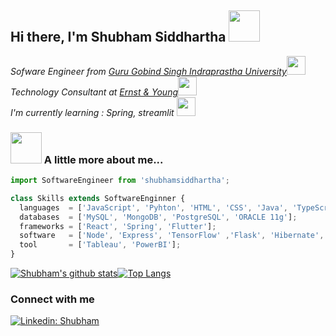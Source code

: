 <h2>Hi there, I'm Shubham Siddhartha <img src="https://media3.giphy.com/media/l4FGlmqXn9aXVioco/giphy.gif?cid=ecf05e47pfbykemfmdvco2pbkz9opwm03i2iv7wvrms3ttkz&rid=giphy.gif" width="50"/></h2>

<p><em>Sofware Engineer from <a href="http://www.ipu.ac.in/">Guru Gobind Singh Indraprastha University</a><img src="https://media.giphy.com/media/fYSnHlufseco8Fh93Z/giphy.gif" width="30"></br>Technology Consultant at <a href="https://www.thoughtworks.com">Ernst & Young</a><img src="https://media.giphy.com/media/WUlplcMpOCEmTGBtBW/giphy.gif" width="30"></br>
I'm currently learning : Spring, streamlit <img src="https://media1.giphy.com/media/Ri8bTFM8d24eWRq7aL/giphy.gif?cid=ecf05e47n4sol88frc5zbi52orb9c8phf1ss2yqr2qujrb0r&rid=giphy.gif" width="30">
</em></p>


### <img src="https://media.giphy.com/media/VgCDAzcKvsR6OM0uWg/giphy.gif" width="50"> A little more about me... 
```js
import SoftwareEngineer from 'shubhamsiddhartha';

class Skills extends SoftwareEnginner {
  languages  = ['JavaScript', 'Pyhton', 'HTML', 'CSS', 'Java', 'TypeScript'];
  databases  = ['MySQL', 'MongoDB', 'PostgreSQL', 'ORACLE 11g'];
  frameworks = ['React', 'Spring', 'Flutter'];
  software   = ['Node', 'Express', 'TensorFlow' ,'Flask', 'Hibernate', 'scikit-learn'];
  tool       = ['Tableau', 'PowerBI'];
}
```



[![Shubham's github stats](https://github-readme-stats.vercel.app/api?username=shubham-sidd97&count_private=true&theme=radical)](https://github.com/anuraghazra/github-readme-stats)[![Top Langs](https://github-readme-stats.vercel.app/api/top-langs/?username=shubham-sidd97&langs_count=7&layout=compact&theme=dracula)](https://github.com/anuraghazra/github-readme-stats)             
### Connect with me <img src="http://www.clipartbest.com/cliparts/RcG/G5G/RcGG5G6pi.gif" width=5/>
[![Linkedin: Shubham](https://img.shields.io/badge/-Shubham-blue?style=flat-square&logo=Linkedin&logoColor=white&link=https://www.linkedin.com/in/shubham-siddhartha-aa8133157/)](https://www.linkedin.com/in/shubham-siddhartha-aa8133157/)




